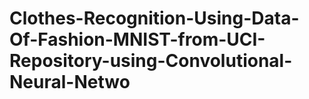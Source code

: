 # Clothes-Recognition-Using-Data-Of-Fashion-MNIST-from-UCI-Repository-using-Convolutional-Neural-Netwo